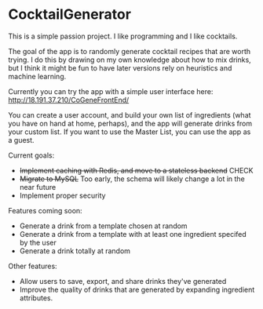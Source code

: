 # CocktailGenerator

This is a simple passion project. I like programming and I like cocktails.

The goal of the app is to randomly generate cocktail recipes that are worth trying. I do this by drawing on my own knowledge about how to mix drinks, but I think it might be fun to have later versions rely on heuristics and machine learning. 

Currently you can try the app with a simple user interface here: http://18.191.37.210/CoGeneFrontEnd/

You can create a user account, and build your own list of ingredients (what you have on hand at home, perhaps), and the app will generate drinks from your custom list. If you want to use the Master List, you can use the app as a guest.

Current goals: 
- ~~Implement caching with Redis,  and move to a stateless backend~~    CHECK
- ~~Migrate to MySQL~~     Too early, the schema will likely change a lot in the near future
- Implement proper security

Features coming soon:
- Generate a drink from a template chosen at random
- Generate a drink from a template with at least one ingredient specifed by the user
- Generate a drink totally at random

Other features:
- Allow users to save, export, and share drinks they've generated
- Improve the quality of drinks that are generated by expanding ingredient attributes. 

